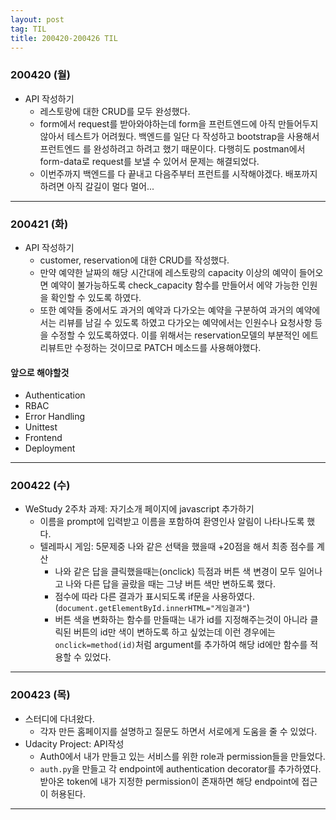 ```yaml
---
layout: post
tag: TIL
title: 200420-200426 TIL
---
```


### 200420 (월)
- API 작성하기
  - 레스토랑에 대한 CRUD를 모두 완성했다.
  - form에서 request를 받아와야하는데 form을 프런트엔드에 아직 만들어두지 않아서 테스트가 어려웠다. 백엔드를 일단 다 작성하고 bootstrap을 사용해서 프런트엔드
  를 완성하려고 하려고 했기 때문이다. 다행히도 postman에서 form-data로 request를 보낼 수 있어서 문제는 해결되었다.
  - 이번주까지 백엔드를 다 끝내고 다음주부터 프런트를 시작해야겠다. 배포까지 하려면 아직 갈길이 멀다 멀어...
  
---
  
### 200421 (화)
- API 작성하기
  - customer, reservation에 대한 CRUD를 작성했다. 
  - 만약 예약한 날짜의 해당 시간대에 레스토랑의 capacity 이상의 예약이 들어오면 예약이 불가능하도록 check_capacity 함수를 만들어서 에약 가능한 인원을 확인할 수 있도록 하였다.
  - 또한 예약들 중에서도 과거의 예약과 다가오는 예약을 구분하여 과거의 예약에서는 리뷰를 남길 수 있도록 하였고 다가오는 예약에서는 인원수나 요청사항 등을 수정할 수 있도록하였다. 이를 위해서는 reservation모델의 부분적인 에트리뷰트만 수정하는 것이므로 PATCH 메소드를 사용해야했다.

#### 앞으로 해야할것
- Authentication
- RBAC
- Error Handling
- Unittest
- Frontend
- Deployment

---

### 200422 (수)
- WeStudy 2주차 과제: 자기소개 페이지에 javascript 추가하기
  - 이름을 prompt에 입력받고 이름을 포함하여 환영인사 알림이 나타나도록 했다.
  - 텔레파시 게임: 5문제중 나와 같은 선택을 했을때 +20점을 해서 최종 점수를 계산
     - 나와 같은 답을 클릭했을때는(onclick) 득점과 버튼 색 변경이 모두 일어나고 나와 다른 답을 골랐을 때는 그냥 버튼 색만 변하도록 했다.
     - 점수에 따라 다른 결과가 표시되도록 if문을 사용하였다.(`document.getElementById.innerHTML="게임결과"`)
     - 버튼 색을 변화하는 함수를 만들때는 내가 id를 지정해주는것이 아니라 클릭된 버튼의 id만 색이 변하도록 하고 싶었는데 이런 경우에는 `onclick=method(id)`처럼 argument를 추가하여 해당 id에만 함수를 적용할 수 있었다.
     
---

### 200423 (목)
- 스터디에 다녀왔다.
  - 각자 만든 홈페이지를 설명하고 질문도 하면서 서로에게 도움을 줄 수 있었다.
- Udacity Project: API작성
  - Auth0에서 내가 만들고 있는 서비스를 위한 role과 permission들을 만들었다.
  - `auth.py`을 만들고 각 endpoint에 authentication decorator를 추가하였다. 받아온 token에 내가 지정한 permission이 존재하면 해당 endpoint에 접근이 허용된다.

---
